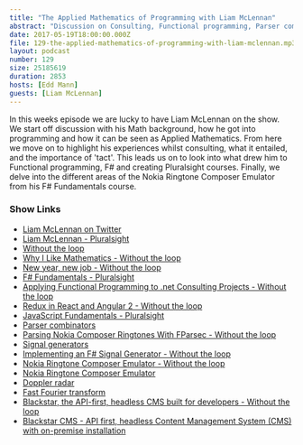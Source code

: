 ```yaml
---
title: "The Applied Mathematics of Programming with Liam McLennan"
abstract: "Discussion on Consulting, Functional programming, Parser combinators and Signal generators"
date: 2017-05-19T18:00:00.000Z
file: 129-the-applied-mathematics-of-programming-with-liam-mclennan.mp3
layout: podcast
number: 129
size: 25185619
duration: 2853
hosts: [Edd Mann]
guests: [Liam McLennan]
---
```


In this weeks episode we are lucky to have Liam McLennan on the show.
We start off discussion with his Math background, how he got into programming and how it can be seen as Applied Mathematics.
From here we move on to highlight his experiences whilst consulting, what it entailed, and the importance of 'tact'.
This leads us on to look into what drew him to Functional programming, F# and creating Pluralsight courses.
Finally, we delve into the different areas of the Nokia Ringtone Composer Emulator from his F# Fundamentals course.

### Show Links

- [Liam McLennan on Twitter](https://twitter.com/liammclennan)
- [Liam McLennan - Pluralsight](https://www.pluralsight.com/authors/liam-mclennan)
- [Without the loop](http://withouttheloop.com/)
- [Why I Like Mathematics - Without the loop](http://withouttheloop.com/articles/2016-08-09-mathematics/)
- [New year, new job - Without the loop](http://withouttheloop.com/articles/2017-01-04-new-year-new-job/)
- [F# Fundamentals - Pluralsight](https://www.pluralsight.com/courses/fsharp-fundamentals)
- [Applying Functional Programming to .net Consulting Projects - Without the loop](http://withouttheloop.com/articles/2014-01-14-fsharp-for-consulting-projects/)
- [Redux in React and Angular 2 - Without the loop](http://withouttheloop.com/articles/2016-12-21-redux-in-react-and-angular-2/)
- [JavaScript Fundamentals - Pluralsight](https://www.pluralsight.com/courses/jscript-fundamentals)
- [Parser combinators](https://en.wikipedia.org/wiki/Parser_combinator)
- [Parsing Nokia Composer Ringtones With FParsec - Without the loop](http://withouttheloop.com/articles/2014-10-30-building-a-parser-with-fparsec/)
- [Signal generators](https://en.wikipedia.org/wiki/Signal_generator)
- [Implementing an F# Signal Generator - Without the loop](http://withouttheloop.com/articles/2014-10-29-fsharp-signal-generator/)
- [Nokia Ringtone Composer Emulator - Without the loop](http://withouttheloop.com/articles/2015-10-28-nokia-composer/)
- [Nokia Ringtone Composer Emulator](http://nokiacomposer.azurewebsites.net/)
- [Doppler radar](https://en.wikipedia.org/wiki/Doppler_radar)
- [Fast Fourier transform](https://en.wikipedia.org/wiki/Fast_Fourier_transform)
- [Blackstar, the API-first, headless CMS built for developers - Without the loop](http://withouttheloop.com/articles/2016-04-27-headless-cms/)
- [Blackstar CMS - API first, headless Content Management System (CMS) with on-premise installation](https://blackstarcms.net/)

